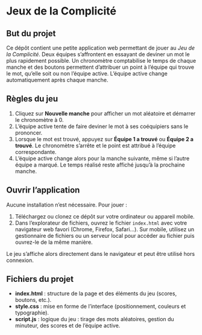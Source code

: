 # Jeux de la Complicité

## But du projet
Ce dépôt contient une petite application web permettant de jouer au *Jeu de la Complicité*. Deux équipes s’affrontent en essayant de deviner un mot le plus rapidement possible. Un chronomètre comptabilise le temps de chaque manche et des boutons permettent d’attribuer un point à l’équipe qui trouve le mot, qu’elle soit ou non l’équipe active. L’équipe active change automatiquement après chaque manche.

## Règles du jeu
1. Cliquez sur **Nouvelle manche** pour afficher un mot aléatoire et démarrer le chronomètre à 0.
2. L’équipe active tente de faire deviner le mot à ses coéquipiers sans le prononcer.
3. Lorsque le mot est trouvé, appuyez sur **Équipe 1 a trouvé** ou **Équipe 2 a trouvé**. Le chronomètre s’arrête et le point est attribué à l’équipe correspondante.
4. L’équipe active change alors pour la manche suivante, même si l’autre équipe a marqué. Le temps réalisé reste affiché jusqu’à la prochaine manche.

## Ouvrir l’application
Aucune installation n’est nécessaire. Pour jouer :
1. Téléchargez ou clonez ce dépôt sur votre ordinateur ou appareil mobile.
2. Dans l’explorateur de fichiers, ouvrez le fichier `index.html` avec votre navigateur web favori (Chrome, Firefox, Safari…). Sur mobile, utilisez un gestionnaire de fichiers ou un serveur local pour accéder au fichier puis ouvrez-le de la même manière.

Le jeu s’affiche alors directement dans le navigateur et peut être utilisé hors connexion.

## Fichiers du projet
- **index.html** : structure de la page et des éléments du jeu (scores, boutons, etc.).
- **style.css** : mise en forme de l’interface (positionnement, couleurs et typographie).
- **script.js** : logique du jeu : tirage des mots aléatoires, gestion du minuteur, des scores et de l’équipe active.
